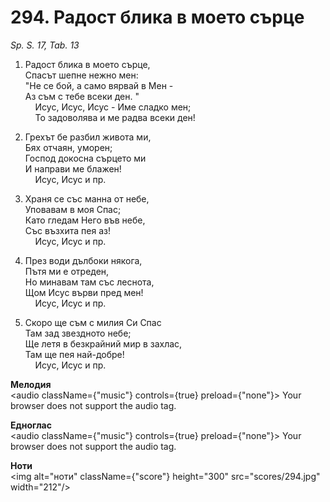 # 294. Радост блика в моето сърце  

*Sp. S. 17, Tab. 13*  

1. Радост блика в моето сърце,  
Спасът шепне нежно мен:  
"Не се бой, а само вярвай в Мен -  
Аз съм с тебе всеки ден. "  
    Исус, Исус, Исус - Име сладко мен;  
    То задоволява и ме радва всеки ден!  

2. Грехът бе разбил живота ми,  
Бях отчаян, уморен;  
Господ докосна сърцето ми  
И направи ме блажен!  
    Исус, Исус и пр.  

3. Храня се със манна от небе,  
Уповавам в моя Спас;  
Като гледам Него във небе,  
Със възхита пея аз!  
    Исус, Исус и пр.  

4. През води дълбоки някога,  
Пътя ми е отреден,  
Но минавам там със леснота,  
Щом Исус върви пред мен!  
    Исус, Исус и пр.  

5. Скоро ще съм с милия Си Спас  
Там зад звездното небе;  
Ще летя в безкрайний мир в захлас,  
Там ще пея най-добре!  
    Исус, Исус и пр.  

__Мелодия__  
<audio className={"music"} controls={true} preload={"none"}><source src="mp3/294.mp3" type="audio/mpeg"/>
Your browser does not support the audio tag.
</audio>  

__Едноглас__  
<audio className={"music"} controls={true} preload={"none"}><source src="transp/294.mp3" type="audio/mpeg"/>
Your browser does not support the audio tag.
</audio>  

__Ноти__  
<img alt="ноти" className={"score"} height="300" src="scores/294.jpg" width="212"/>
